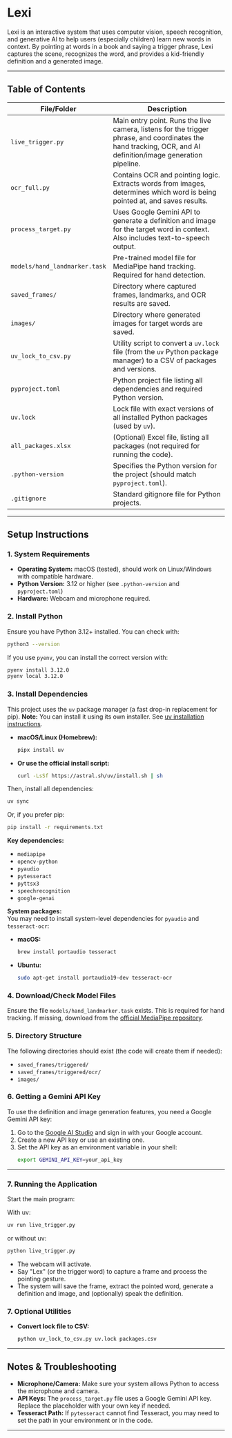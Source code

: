 # Lexi

Lexi is an interactive system that uses computer vision, speech recognition, and generative AI to help users (especially children) learn new words in context. By pointing at words in a book and saying a trigger phrase, Lexi captures the scene, recognizes the word, and provides a kid-friendly definition and a generated image.

---

## Table of Contents

| File/Folder                | Description                                                                                   |
|----------------------------|----------------------------------------------------------------------------------------------|
| `live_trigger.py`          | Main entry point. Runs the live camera, listens for the trigger phrase, and coordinates the hand tracking, OCR, and AI definition/image generation pipeline. |
| `ocr_full.py`              | Contains OCR and pointing logic. Extracts words from images, determines which word is being pointed at, and saves results. |
| `process_target.py`        | Uses Google Gemini API to generate a definition and image for the target word in context. Also includes text-to-speech output. |
| `models/hand_landmarker.task` | Pre-trained model file for MediaPipe hand tracking. Required for hand detection.           |
| `saved_frames/`            | Directory where captured frames, landmarks, and OCR results are saved.                       |
| `images/`                  | Directory where generated images for target words are saved.                                 |
| `uv_lock_to_csv.py`        | Utility script to convert a `uv.lock` file (from the `uv` Python package manager) to a CSV of packages and versions. |
| `pyproject.toml`           | Python project file listing all dependencies and required Python version.                     |
| `uv.lock`                  | Lock file with exact versions of all installed Python packages (used by `uv`).               |
| `all_packages.xlsx`        | (Optional) Excel file, listing all packages (not required for running the code).     |
| `.python-version`          | Specifies the Python version for the project (should match `pyproject.toml`).                |
| `.gitignore`               | Standard gitignore file for Python projects.                                                 |

---

## Setup Instructions

### 1. System Requirements

- **Operating System:** macOS (tested), should work on Linux/Windows with compatible hardware.
- **Python Version:** 3.12 or higher (see `.python-version` and `pyproject.toml`)
- **Hardware:** Webcam and microphone required.

### 2. Install Python

Ensure you have Python 3.12+ installed. You can check with:

```sh
python3 --version
```

If you use `pyenv`, you can install the correct version with:

```sh
pyenv install 3.12.0
pyenv local 3.12.0
```

### 3. Install Dependencies

This project uses the `uv` package manager (a fast drop-in replacement for pip). **Note:** You can install it using its own installer. See [uv installation instructions](https://docs.astral.sh/uv/getting-started/installation/#installation-methods).

- **macOS/Linux (Homebrew):**
  ```sh
  pipx install uv
  ```
- **Or use the official install script:**
  ```sh
  curl -LsSf https://astral.sh/uv/install.sh | sh
  ```

Then, install all dependencies:

```sh
uv sync 
```

Or, if you prefer pip:

```sh
pip install -r requirements.txt
```

**Key dependencies:**
- `mediapipe`
- `opencv-python`
- `pyaudio`
- `pytesseract`
- `pyttsx3`
- `speechrecognition`
- `google-genai`

**System packages:**  
You may need to install system-level dependencies for `pyaudio` and `tesseract-ocr`:

- **macOS:**  
  ```sh
  brew install portaudio tesseract
  ```

- **Ubuntu:**  
  ```sh
  sudo apt-get install portaudio19-dev tesseract-ocr
  ```

### 4. Download/Check Model Files

Ensure the file `models/hand_landmarker.task` exists. This is required for hand tracking. If missing, download from the [official MediaPipe repository](https://ai.google.dev/edge/mediapipe/solutions/vision/hand_landmarker/index#models).

### 5. Directory Structure

The following directories should exist (the code will create them if needed):

- `saved_frames/triggered/`
- `saved_frames/triggered/ocr/`
- `images/`

### 6. Getting a Gemini API Key

To use the definition and image generation features, you need a Google Gemini API key:

1. Go to the [Google AI Studio](https://aistudio.google.com/app/apikey) and sign in with your Google account.
2. Create a new API key or use an existing one.
3. Set the API key as an environment variable in your shell:
   ```sh
   export GEMINI_API_KEY=your_api_key
   ```
---

### 7. Running the Application

Start the main program:

With uv: 

```sh
uv run live_trigger.py
```

or without uv:

```sh
python live_trigger.py
```

- The webcam will activate.
- Say "Lex" (or the trigger word) to capture a frame and process the pointing gesture.
- The system will save the frame, extract the pointed word, generate a definition and image, and (optionally) speak the definition.

### 7. Optional Utilities

- **Convert lock file to CSV:**  
  ```sh
  python uv_lock_to_csv.py uv.lock packages.csv
  ```

---

## Notes & Troubleshooting

- **Microphone/Camera:** Make sure your system allows Python to access the microphone and camera.
- **API Keys:** The `process_target.py` file uses a Google Gemini API key. Replace the placeholder with your own key if needed.
- **Tesseract Path:** If `pytesseract` cannot find Tesseract, you may need to set the path in your environment or in the code.

---

